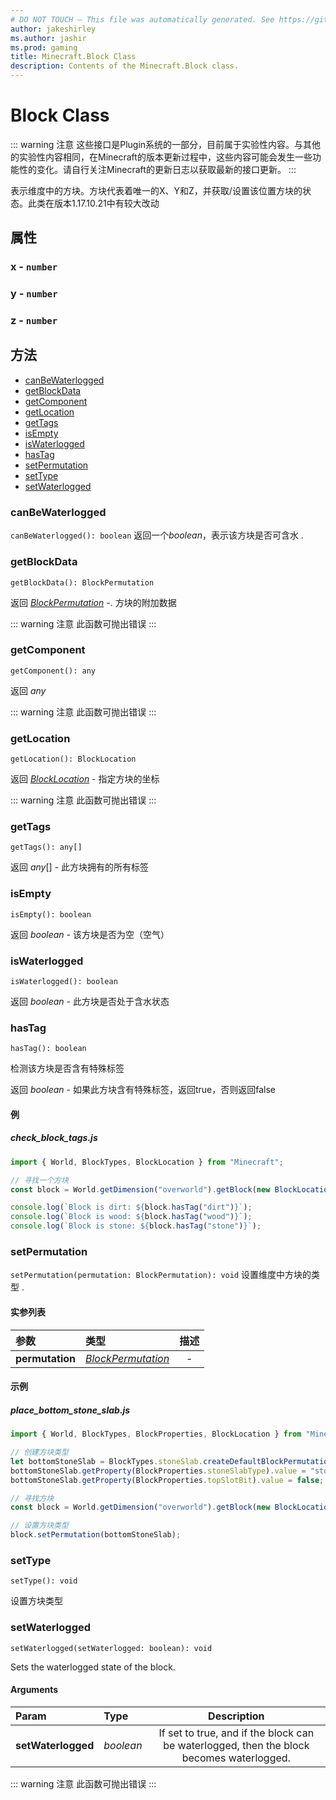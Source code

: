 ```yaml
---
# DO NOT TOUCH — This file was automatically generated. See https://github.com/Mojang/MinecraftScriptingApiDocsGenerator to modify descriptions, examples, etc.
author: jakeshirley
ms.author: jashir
ms.prod: gaming
title: Minecraft.Block Class
description: Contents of the Minecraft.Block class.
---
```

# Block Class
::: warning 注意
这些接口是Plugin系统的一部分，目前属于实验性内容。与其他的实验性内容相同，在Minecraft的版本更新过程中，这些内容可能会发生一些功能性的变化。请自行关注Minecraft的更新日志以获取最新的接口更新。
:::

表示维度中的方块。方块代表着唯一的X、Y和Z，并获取/设置该位置方块的状态。此类在版本1.17.10.21中有较大改动

## 属性
### **x** - `number`



### **y** - `number`



### **z** - `number`




## 方法
- [canBeWaterlogged](#canbewaterlogged)
- [getBlockData](#getblockdata)
- [getComponent](#getcomponent)
- [getLocation](#getlocation)
- [getTags](#gettags)
- [isEmpty](#isempty)
- [isWaterlogged](#iswaterlogged)
- [hasTag](#hastag)
- [setPermutation](#setpermutation)
- [setType](#settype)
- [setWaterlogged](#setwaterlogged)
  
### **canBeWaterlogged**
`
canBeWaterlogged(): boolean
`
返回一个*boolean*，表示该方块是否可含水
.


### **getBlockData**
`
getBlockData(): BlockPermutation
`


返回 [*BlockPermutation*](BlockPermutation.md) -. 方块的附加数据

::: warning 注意
此函数可抛出错误
:::

### **getComponent**
`
getComponent(): any
`


返回 *any*

::: warning 注意
此函数可抛出错误
:::

### **getLocation**
`
getLocation(): BlockLocation
`


返回 [*BlockLocation*](BlockLocation.md) - 指定方块的坐标

::: warning 注意
此函数可抛出错误
:::
### **getTags**
`
getTags(): any[]
`


返回 *any*[] - 此方块拥有的所有标签


### **isEmpty**
`
isEmpty(): boolean
`


返回 *boolean* - 该方块是否为空（空气）


### **isWaterlogged**
`
isWaterlogged(): boolean
`


返回 *boolean* - 此方块是否处于含水状态


### **hasTag**
`
hasTag(): boolean
`

检测该方块是否含有特殊标签

返回 *boolean* - 如果此方块含有特殊标签，返回true，否则返回false


#### 例
##### ***check_block_tags.js***
```javascript
import { World, BlockTypes, BlockLocation } from "Minecraft";

// 寻找一个方块
const block = World.getDimension("overworld").getBlock(new BlockLocation(1, 2, 3));

console.log(`Block is dirt: ${block.hasTag("dirt")}`);
console.log(`Block is wood: ${block.hasTag("wood")}`);
console.log(`Block is stone: ${block.hasTag("stone")}`);

```
### **setPermutation**
`
setPermutation(permutation: BlockPermutation): void
`
设置维度中方块的类型
.
#### 实参列表
| 参数| 类型 | 描述 |
| :--- | :--- | :---: |
| **permutation** | [*BlockPermutation*](BlockPermutation.md) | - |



#### 示例
##### ***place_bottom_stone_slab.js***
```javascript
import { World, BlockTypes, BlockProperties, BlockLocation } from "Minecraft";

// 创建方块类型
let bottomStoneSlab = BlockTypes.stoneSlab.createDefaultBlockPermutation();
bottomStoneSlab.getProperty(BlockProperties.stoneSlabType).value = "stone_brick";
bottomStoneSlab.getProperty(BlockProperties.topSlotBit).value = false;

// 寻找方块
const block = World.getDimension("overworld").getBlock(new BlockLocation(1, 2, 3));

// 设置方块类型
block.setPermutation(bottomStoneSlab);

```
### **setType**
`
setType(): void
`

设置方块类型



### **setWaterlogged**
`
setWaterlogged(setWaterlogged: boolean): void
`

Sets the waterlogged state of the block.
#### Arguments
| Param | Type | Description |
| :--- | :--- | :---: |
| **setWaterlogged** | *boolean* | If set to true, and if the block can be waterlogged, then the block becomes waterlogged. |


::: warning 注意
此函数可抛出错误
:::

